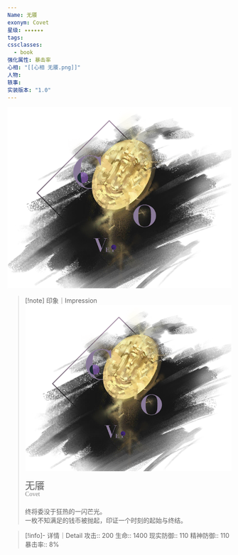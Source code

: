 ```yaml
---
Name: 无餍
exonym: Covet
星级: ✦✦✦✦✦✦
tags: 
cssclasses:
  - book
强化属性: 暴击率
心相: "[[心相 无餍.png]]"
人物: 
轶事: 
实装版本: "1.0"
---
```

![cover](assets/无餍｜Covet.assets/心相%20无餍.png)

> [!note] 印象｜Impression
> ![心相 无餍|inlL|300](assets/无餍｜Covet.assets/心相%20无餍.png)
> <p style="font-family: '家族宋', sans-serif; font-size: 22px; line-height: 0.75; text-indent: 0;">无餍<br><span style="font-family: serif; font-size: 14px; color: #888888;">Covet</span></p>
> 
> 终将委没于狂热的一闪芒光。  
> 一枚不知满足的钱币被抛起，印证一个时刻的起始与终结。

> [!info]- 详情｜Detail
> 攻击:: 200
> 生命:: 1400
> 现实防御:: 110
> 精神防御:: 110
> 暴击率:: 8%
